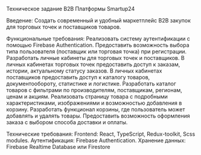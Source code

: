 Техническое задание
B2B Платформы Smartup24

Введение:
Создать современный и удобный маркетплейс B2B закупок для торговых точек и поставщиков товаров.

Функциональные требования:
Реализовать систему аутентификации c помощью Firebase Authentication.
Предоставить возможность выбора типа пользователя (поставщик или торговая точка) при регистрации.
Разработать личные кабинеты для торговых точек и поставщиков.
В личных кабинетах торговых точек предоставить доступ к заказам, истории, актуальному статусу заказов.
В личных кабинетах поставщиков предоставить доступ к каталогу товаров, документообороту, статистике и логистике.
Разработать каталог товаров с фильтрами по производителям, поставщикам, регионам, ценам и акциям.
Реализовать страницу товара с подробными характеристиками, изображениями и возможностью добавления в корзину.
Разработать функционал корзины, где пользователь может добавлять и удалять товары.
Предоставить возможность оформления заказа с выбором способа доставки и оплаты.

Технические требования:
Frontend: React, TypeScript, Redux-toolkit, Scss modules.
Аутентификация: Firebase Authentication.
Хранение данных: Firebase Realtime Database или Firestore 
